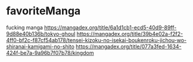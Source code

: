 # favoriteManga
fucking manga
https://mangadex.org/title/6a1d1cb1-ecd5-40d9-89ff-9d88e40b136b/tokyo-ghoul
https://mangadex.org/title/39b4e02a-f2f2-4ff0-bf2c-f87cf54ab178/tensei-kizoku-no-isekai-boukenroku-jichou-wo-shiranai-kamigami-no-shito
https://mangadex.org/title/077a3fed-1634-424f-be7a-9a96b7f07b78/kingdom

